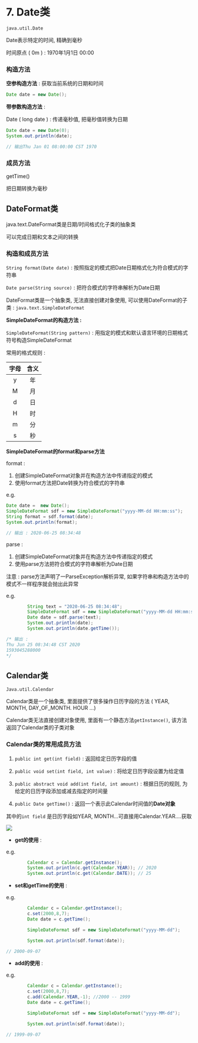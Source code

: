 
# 7. Date类

`java.util.Date` 


Date表示特定的时间, 精确到毫秒

时间原点 ( 0m ) : 1970年1月1日 00:00

### 构造方法 

**空参构造方法** : 获取当前系统的日期和时间

```java
Date date = new Date();
```

**带参数构造方法** : 

Date ( long date ) : 传递毫秒值, 把毫秒值转换为日期

```java
Date date = new Date(0);
System.out.println(date);

// 输出Thu Jan 01 08:00:00 CST 1970
```

### 成员方法

getTime()

把日期转换为毫秒



## DateFormat类

java.text.DateFormat类是日期/时间格式化子类的抽象类

可以完成日期和文本之间的转换

### 构造和成员方法

`String format(Date date)` : 按照指定的模式把Date日期格式化为符合模式的字符串

`Date parse(String source)` : 把符合模式的字符串解析为Date日期

DateFormat类是一个抽象类, 无法直接创建对象使用, 可以使用DateFormat的子类 : `java.text.SimpleDateFormat` 

 **SimpleDateFormat的构造方法 :**

`SimpleDateFormat(String pattern)` : 用指定的模式和默认语言环境的日期格式符号构造SimpleDateFormat 

常用的格式规则 : 

| 字母 | 含义 |
| :--: | :--: |
|  y   |  年  |
|M|月|
|d|日|
|H|时|
|m|分|
|s|秒|

**SimpleDateFormat的format和parse方法**

format : 

1. 创建SimpleDateFormat对象并在构造方法中传递指定的模式
2. 使用format方法把Date转换为符合模式的字符串

e.g.

```java
Date date =  new Date();
SimpleDateFormat sdf = new SimpleDateFormat("yyyy-MM-dd HH:mm:ss");
String format = sdf.format(date);
System.out.println(format);

// 输出 : 2020-06-25 08:34:48
```



parse :

1. 创建SimpleDateFormat对象并在构造方法中传递指定的模式
2. 使用parse方法把符合模式的字符串解析为Date日期

注意 : parse方法声明了一ParseException解析异常, 如果字符串和构造方法中的模式不一样程序就会抛出此异常

e.g.

```java
        String text = "2020-06-25 08:34:48";
        SimpleDateFormat sdf = new SimpleDateFormat("yyyy-MM-dd HH:mm:ss");
        Date date = sdf.parse(text);
        System.out.println(date);
        System.out.println(date.getTime());

/* 输出 : 
Thu Jun 25 08:34:48 CST 2020
1593045288000
*/
```



## Calendar类

`Java.util.Calendar` 

Calendar类是一个抽象类, 里面提供了很多操作日历字段的方法 ( YEAR, MONTH, DAY_OF_MONTH. HOUR ...)

Calendar类无法直接创建对象使用, 里面有一个静态方法`getInstance()`, 该方法返回了Calendar类的子类对象

### Calendar类的常用成员方法

1. `public int get(int field)` : 返回给定日历字段的值

2. `public void set(int field, int value)` : 将给定日历字段设置为给定值

3. `public abstract void add(int field, int amount)` : 根据日历的规则, 为给定的日历字段添加或减去指定的时间量

4. `public Date getTime()` : 返回一个表示此Calendar时间值的**Date对象**

其中的`int field` 是日历字段如YEAR, MONTH...可直接用Calendar.YEAR....获取

![](https://cdn.jsdelivr.net/gh/Lincest/PicGoStorage@master/img/20200625091930.png)

- **get的使用** : 

e.g.

```java
        Calendar c = Calendar.getInstance();
        System.out.println(c.get(Calendar.YEAR)); // 2020
        System.out.println(c.get(Calendar.DATE)); // 25 
```

- **set和getTime的使用** : 

e.g.

```java
 		Calendar c = Calendar.getInstance();
        c.set(2000,8,7);
        Date date = c.getTime();

        SimpleDateFormat sdf = new SimpleDateFormat("yyyy-MM-dd");

        System.out.println(sdf.format(date));

// 2000-09-07
```

- **add的使用** : 

e.g.

```java
        Calendar c = Calendar.getInstance();
        c.set(2000,8,7);
        c.add(Calendar.YEAR,-1); //2000 -- 1999
        Date date = c.getTime();

        SimpleDateFormat sdf = new SimpleDateFormat("yyyy-MM-dd");

        System.out.println(sdf.format(date));

// 1999-09-07
```